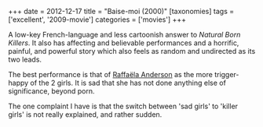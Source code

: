 +++
date = 2012-12-17
title = "Baise-moi (2000)"
[taxonomies]
tags = ['excellent', '2009-movie']
categories = ['movies']
+++

A low-key French-language and less cartoonish answer to *Natural Born
Killers*. It also has affecting and believable performances and a
horrific, painful, and powerful story which also feels as random and
undirected as its two leads.

The best performance is that of [Raffaëla Anderson] as the more
trigger-happy of the 2 girls. It is sad that she has not done anything
else of significance, beyond porn.

The one complaint I have is that the switch between 'sad girls' to
'killer girls' is not really explained, and rather sudden.

  [Raffaëla Anderson]: http://en.wikipedia.org/wiki/Raffa%C3%ABla_Anderson
